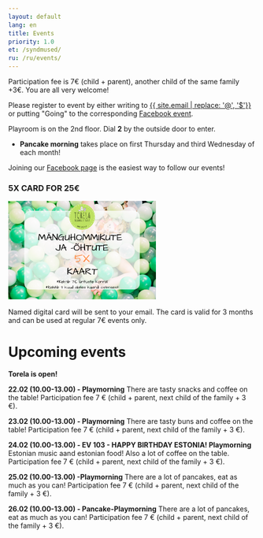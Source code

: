```yaml
---
layout: default
lang: en
title: Events
priority: 1.0
et: /syndmused/
ru: /ru/events/
---
```


Participation fee is 7€ (child + parent), another child of the same family +3€. You are all very welcome!

Please register to event by either writing to [{{ site.email | replace: '@', '$'}}](mailto) or putting "Going" to the corresponding [Facebook event](https://www.facebook.com/pg/Torelamangutuba/events/).

Playroom is on the 2nd floor. Dial **2** by the outside door to enter. 

 * **Pancake morning** takes place on first Thursday and third Wednesday of each month!

Joining our [Facebook page](https://www.facebook.com/Torelamangutuba/events/) is the easiest way to follow our events! 

### 5X CARD FOR 25€

<img alt="5x card" src="../../syndmused/5x-kaart.png" height="200">

Named digital card will be sent to your email. The card is valid for 3 months and can be used at regular 7€ events only.

# Upcoming events

**Torela is open!**

**22.02 (10.00-13.00) - Playmorning**
There are tasty snacks and coffee on the table! 
Participation fee 7 € (child + parent, next child of the family + 3 €).


**23.02 (10.00-13.00) - Playmorning**
There are tasty buns and coffee on the table! 
Participation fee 7 € (child + parent, next child of the family + 3 €).


**24.02 (10.00-13.00) - EV 103 - HAPPY BIRTHDAY ESTONIA! Playmorning**
Estonian music aand estonian food!
Also a lot of coffee on the table. 
Participation fee 7 € (child + parent, next child of the family + 3 €).


**25.02 (10.00-13.00) -Playmorning**
There are a lot of pancakes, eat as much as you can!
Participation fee 7 € (child + parent, next child of the family + 3 €).


**26.02 (10.00-13.00) - Pancake-Playmorning**
There are a lot of pancakes, eat as much as you can!
Participation fee 7 € (child + parent, next child of the family + 3 €).





